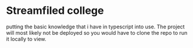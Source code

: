 # Streamfiled college

putting the basic knowledge that i have in typescript into use. The project will most likely not be deployed so you would have to clone the repo to run it locally to view.
